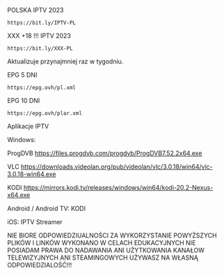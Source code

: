 POLSKA IPTV 2023
```
https://bit.ly/IPTV-PL
```

XXX +18 !!! IPTV 2023
```
https://bit.ly/XXX-PL
```

Aktualizuje przynajmniej raz w tygodniu.

EPG 5 DNI
```
https://epg.ovh/pl.xml
```
EPG 10 DNI
```
https://epg.ovh/plar.xml
```

Aplikacje IPTV

Windows:

ProgDVB 
https://files.progdvb.com/progdvb/ProgDVB7.52.2x64.exe

VLC 
https://downloads.videolan.org/pub/videolan/vlc/3.0.18/win64/vlc-3.0.18-win64.exe

KODI 
https://mirrors.kodi.tv/releases/windows/win64/kodi-20.2-Nexus-x64.exe

Android / Android TV:
KODI

iOS:
IPTV Streamer

NIE BIORE ODPOWIEDZIUALNOŚCI ZA WYKORZYSTANIE POWYŻSZYCH PLIKÓW I LINKÓW
WYKONANO W CELACH EDUKACYJNYCH
NIE POSIADAM PRAWA DO NADAWANIA ANI UŻYTKOWANIA KANAŁOW TELEWIZYJNYCH ANI STEAMINGOWYCH
UŻYWASZ NA WŁASNĄ ODPOWIEDZIALOŚĆ!!!
